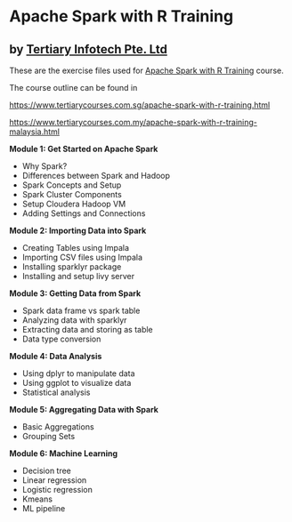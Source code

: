 # Apache Spark with R Training
## by [Tertiary Infotech Pte. Ltd](https://www.tertiarycourses.com.sg/)

These are the exercise files used for [Apache Spark with R Training](https://www.tertiarycourses.com.sg/apache-spark-with-r-training.html) course. 

The course outline can be found in 

https://www.tertiarycourses.com.sg/apache-spark-with-r-training.html

https://www.tertiarycourses.com.my/apache-spark-with-r-training-malaysia.html

<p><strong>Module 1: Get Started on Apache Spark</strong></p>
<ul>
<li>Why Spark?</li>
<li>Differences between Spark and Hadoop</li>
<li>Spark Concepts and Setup</li>
<li>Spark Cluster Components</li>
<li>Setup Cloudera Hadoop VM</li>
<li>Adding Settings and Connections</li>
</ul>
<p><strong>Module 2: Importing Data into Spark</strong></p>
<ul>
<li>Creating Tables using Impala</li>
<li>Importing CSV files using Impala</li>
<li>Installing sparklyr package</li>
<li>Installing and setup livy server</li>
</ul>
<p><strong>Module 3: Getting Data from Spark</strong></p>
<ul>
<li>Spark data frame vs spark table</li>
<li>Analyzing data with sparklyr</li>
<li>Extracting data and storing as table</li>
<li>Data type conversion</li>
</ul>
<p><strong>Module 4: Data Analysis</strong></p>
<ul>
<li>Using dplyr to manipulate data</li>
<li>Using ggplot to visualize data</li>
<li>Statistical analysis</li>
</ul>
<p><strong>Module 5: Aggregating Data with Spark</strong> </p>
<ul>
<li>Basic Aggregations</li>
<li>Grouping Sets</li>
</ul>
<p><strong>Module 6: Machine Learning</strong></p>
<ul>
<li>Decision tree</li>
<li>Linear regression</li>
<li>Logistic regression</li>
<li>Kmeans</li>
<li>ML pipeline</li>
</ul>


